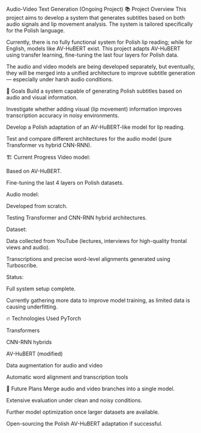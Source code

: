 Audio-Video Text Generation (Ongoing Project)
📚 Project Overview
This project aims to develop a system that generates subtitles based on both audio signals and lip movement analysis.
The system is tailored specifically for the Polish language.

Currently, there is no fully functional system for Polish lip reading; while for English, models like AV-HuBERT exist.
This project adapts AV-HuBERT using transfer learning, fine-tuning the last four layers for Polish data.

The audio and video models are being developed separately, but eventually, they will be merged into a unified architecture to improve subtitle generation — especially under harsh audio conditions.

🎯 Goals
Build a system capable of generating Polish subtitles based on audio and visual information.

Investigate whether adding visual (lip movement) information improves transcription accuracy in noisy environments.

Develop a Polish adaptation of an AV-HuBERT-like model for lip reading.

Test and compare different architectures for the audio model (pure Transformer vs hybrid CNN-RNN).

🏗️ Current Progress
Video model:

Based on AV-HuBERT.

Fine-tuning the last 4 layers on Polish datasets.

Audio model:

Developed from scratch.

Testing Transformer and CNN-RNN hybrid architectures.

Dataset:

Data collected from YouTube (lectures, interviews for high-quality frontal views and audio).

Transcriptions and precise word-level alignments generated using Turboscribe.

Status:

Full system setup complete.

Currently gathering more data to improve model training, as limited data is causing underfitting.

🔥 Technologies Used
PyTorch

Transformers

CNN-RNN hybrids

AV-HuBERT (modified)

Data augmentation for audio and video

Automatic word alignment and transcription tools

🚀 Future Plans
Merge audio and video branches into a single model.

Extensive evaluation under clean and noisy conditions.

Further model optimization once larger datasets are available.

Open-sourcing the Polish AV-HuBERT adaptation if successful.
